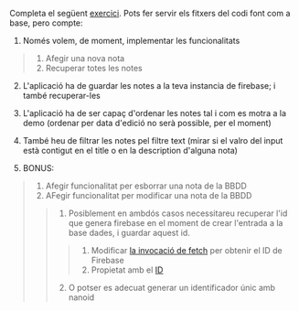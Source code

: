 Completa el següent [exercici](https://jsbeginners.com/javascript-notes-app-project/).
Pots fer servir els fitxers del codi font com a base, pero compte:

1. Només volem, de moment, implementar les funcionalitats
>1. Afegir una nova nota
>2. Recuperar totes les notes

2. L'aplicació ha de guardar les notes a la teva instancia de firebase; i també recuperar-les

3. L'aplicació ha de ser capaç d'ordenar les notes tal i com es motra a la demo (ordenar per data d'edició no serà possible, per el moment)

4. També heu de filtrar les notes pel filtre text (mirar si el valro del input està contigut en el title o en la description d'alguna nota)

5. BONUS:
>1. Afegir funcionalitat per esborrar una nota de la BBDD
>2. AFegir funcionalitat per modificar una nota de la BBDD
>>1. Posiblement en ambdós casos necessitareu recuperar l'id que genera firebase en el moment de crear l'entrada a la base dades, i guardar aquest id.
>>>1. Modificar [la invocació de fetch](https://pastebin.com/raw/hj1Sr8m6) per obtenir el ID de Firebase
>>>1. Propietat amb el [ID](https://oscarm.tinytake.com/tt/NTA0MTk2Nl8xNTg1MzEyMA)
>>2. O potser es adecuat generar un identificador únic amb nanoid